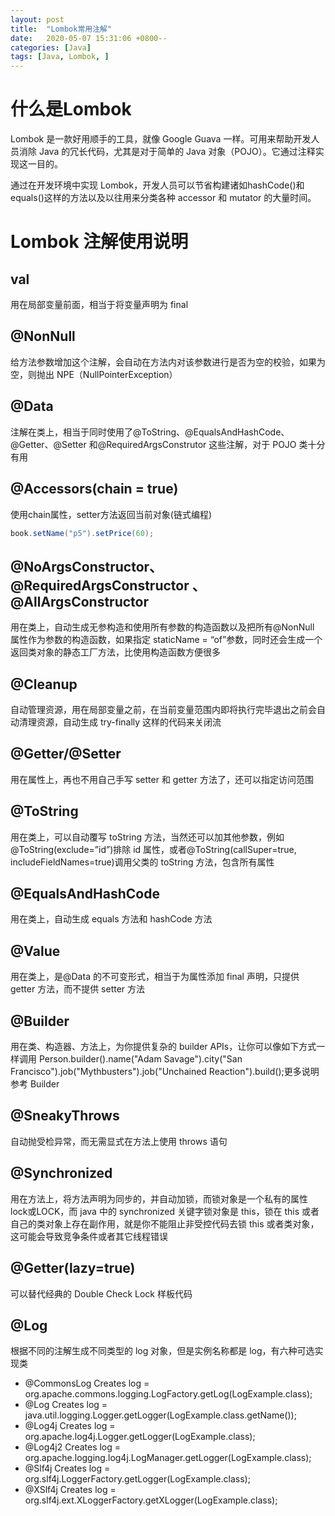 ```yaml
---
layout: post
title:  "Lombok常用注解"
date:   2020-05-07 15:31:06 +0800--
categories: [Java]
tags: [Java, Lombok, ]  
---
```


# 什么是Lombok

Lombok 是一款好用顺手的工具，就像 Google Guava 一样。可用来帮助开发人员消除 Java 的冗长代码，尤其是对于简单的 Java 对象（POJO）。它通过注释实现这一目的。

通过在开发环境中实现 Lombok，开发人员可以节省构建诸如hashCode()和equals()这样的方法以及以往用来分类各种 accessor 和 mutator 的大量时间。

# Lombok 注解使用说明

## val

用在局部变量前面，相当于将变量声明为 final

## @NonNull

给方法参数增加这个注解，会自动在方法内对该参数进行是否为空的校验，如果为空，则抛出 NPE（NullPointerException）

## @Data

注解在类上，相当于同时使用了@ToString、@EqualsAndHashCode、@Getter、@Setter 和@RequiredArgsConstrutor 这些注解，对于 POJO 类十分有用

## @Accessors(chain = true)

使用chain属性，setter方法返回当前对象(链式编程)

```java
book.setName("p5").setPrice(60);
```

## @NoArgsConstructor、@RequiredArgsConstructor 、@AllArgsConstructor

用在类上，自动生成无参构造和使用所有参数的构造函数以及把所有@NonNull 属性作为参数的构造函数，如果指定 staticName = “of”参数，同时还会生成一个返回类对象的静态工厂方法，比使用构造函数方便很多

## @Cleanup

自动管理资源，用在局部变量之前，在当前变量范围内即将执行完毕退出之前会自动清理资源，自动生成 try-finally 这样的代码来关闭流

## @Getter/@Setter

用在属性上，再也不用自己手写 setter 和 getter 方法了，还可以指定访问范围

## @ToString

用在类上，可以自动覆写 toString 方法，当然还可以加其他参数，例如@ToString(exclude=”id”)排除 id 属性，或者@ToString(callSuper=true, includeFieldNames=true)调用父类的 toString 方法，包含所有属性

## @EqualsAndHashCode

用在类上，自动生成 equals 方法和 hashCode 方法

## @Value

用在类上，是@Data 的不可变形式，相当于为属性添加 final 声明，只提供 getter 方法，而不提供 setter 方法

## @Builder

用在类、构造器、方法上，为你提供复杂的 builder APIs，让你可以像如下方式一样调用 Person.builder().name("Adam Savage").city("San Francisco").job("Mythbusters").job("Unchained Reaction").build();更多说明参考 Builder

## @SneakyThrows

自动抛受检异常，而无需显式在方法上使用 throws 语句

## @Synchronized

用在方法上，将方法声明为同步的，并自动加锁，而锁对象是一个私有的属性 lock或LOCK，而 java 中的 synchronized 关键字锁对象是 this，锁在 this 或者自己的类对象上存在副作用，就是你不能阻止非受控代码去锁 this 或者类对象，这可能会导致竞争条件或者其它线程错误

## @Getter(lazy=true)

可以替代经典的 Double Check Lock 样板代码

## @Log

根据不同的注解生成不同类型的 log 对象，但是实例名称都是 log，有六种可选实现类

- @CommonsLog Creates log = org.apache.commons.logging.LogFactory.getLog(LogExample.class);
- @Log Creates log = java.util.logging.Logger.getLogger(LogExample.class.getName());
- @Log4j Creates log = org.apache.log4j.Logger.getLogger(LogExample.class);
- @Log4j2 Creates log = org.apache.logging.log4j.LogManager.getLogger(LogExample.class);
- @Slf4j Creates log = org.slf4j.LoggerFactory.getLogger(LogExample.class);
- @XSlf4j Creates log = org.slf4j.ext.XLoggerFactory.getXLogger(LogExample.class);

